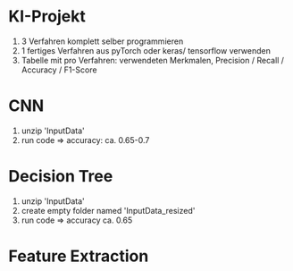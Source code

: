 # KI-Projekt

1. 3 Verfahren komplett selber programmieren
2. 1 fertiges Verfahren aus pyTorch oder keras/ tensorflow verwenden
3. Tabelle mit pro Verfahren: verwendeten Merkmalen, Precision / Recall / Accuracy / F1-Score


# CNN
1. unzip 'InputData'
2. run code
=> accuracy: ca. 0.65-0.7

# Decision Tree
1. unzip 'InputData'
2. create empty folder named 'InputData_resized'
3. run code
=> accuracy ca. 0.65

# Feature Extraction


